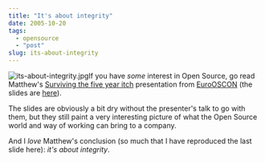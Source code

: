 ```yaml
---
title: "It's about integrity"
date: 2005-10-20
tags: 
  - opensource
  - "post"
slug: its-about-integrity
---
```


![its-about-integrity.jpg](http://codeconsult.ch/bertrand/archives/images/its-about-integrity.jpg)If you have _some_ interest in Open Source, go read Matthew's [Surviving the five year itch](http://www.silentpenguin.com/archives/2005/10/eurooscon_day_2.html) presentation from [EuroOSCON](http://conferences.oreillynet.com/eurooscon/) (the slides are [here](http://conferences.oreillynet.com/presentations/euos2005/langham_matt.pdf)).

The slides are obviously a bit dry without the presenter's talk to go with them, but they still paint a very interesting picture of what the Open Source world and way of working can bring to a company.

And I _love_ Matthew's conclusion (so much that I have reproduced the last slide here): _it's about integrity_.

